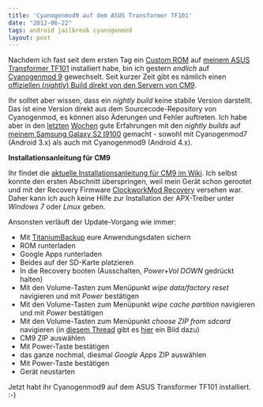 ```yaml
---
title: 'Cyanogenmod9 auf dem ASUS Transformer TF101'
date: "2012-06-22"
tags: android jailbreak cyanogenmod
layout: post
---
```

Nachdem ich fast seit dem ersten Tag ein [Custom ROM][1] auf [meinem ASUS Transformer TF101][2] 
installiert habe, bin ich gestern *endlich* auf [Cyanogenmod 9][0] gewechselt. Seit kurzer Zeit gibt es 
nämlich einen [offiziellen (*nightly*) Build direkt von den Servern von CM9][3].

Ihr solltet aber wissen, dass ein *nightly build* keine stabile Version darstellt. Das ist eine Version direkt
aus dem Sourcecode-Repository von Cyanogenmod, es können also Äderungen und Fehler auftreten.
Ich habe aber in den [letzten][4] [Wochen][5] gute Erfahrungen mit den *nightly builds* auf [meinem 
Samsung Galaxy S2 I9100][6] gemacht - sowohl mit Cyanogenmod7 (Android 3.x) als auch mit 
Cyanogenmod9 (Android 4.x).

**Installationsanleitung für CM9**

Ihr findet die [aktuelle Installationsanleitung für CM9 im Wiki][7]. Ich selbst konnte den ersten
Abschnitt überspringen, weil mein Gerät schon gerootet und mit der Recovery Firmware
[ClockworkMod Recovery][8] versehen war. Daher kann ich auch keine Hilfe zur Installation der
APX-Treiber unter *Windows 7* oder *Linux* geben.

Ansonsten verläuft der Update-Vorgang wie immer:

* Mit [TitaniumBackup][11] eure Anwendungsdaten sichern
* ROM runterladen
* Google Apps runterladen
* Beides auf der SD-Karte platzieren
* In die Recovery booten (Ausschalten, *Power+Vol DOWN* gedrückt halten)
* Mit den Volume-Tasten zum Menüpunkt *wipe data/factory reset* navigieren und mit *Power* bestätigen
* Mit den Volume-Tasten zum Menüpunkt *wipe cache partition* navigieren und mit *Power* bestätigen
* Mit den Volume-Tasten zum Menüpunkt *choose ZIP from sdcard* navigieren (in [diesem Thread][10] gibt es [hier][9] ein Bild dazu)
* CM9 ZIP auswählen
* Mit Power-Taste bestätigen
* das ganze nochmal, diesmal *Google Apps* ZIP auswählen
* Mit Power-Taste bestätigen
* Gerät neustarten

Jetzt habt ihr Cyanogenmod9 auf dem ASUS Transformer TF101 installiert. :-)


[0]: http://www.cyanogenmod.com/
[1]: http://www.androidpit.de/de/android/wiki/view/Custom_ROM
[2]: /2011/12/20/asus-transformer-tf101/
[3]: http://get.cm/?device=tf101
[4]: /2011/09/01/cyanogenmod-7-auf-dem-samsung-galaxy-s2/
[5]: /2012/03/18/cyanogenmod-9-ics-auf-samsung-galaxy-s2/
[6]: /2011/06/25/samsung-galaxy-s2-i9100/
[7]: http://wiki.cyanogenmod.com/wiki/Asus_Transformer:_Full_Update_Guide
[8]: http://forum.xda-developers.com/wiki/ClockworkMod_Recovery
[9]: http://www.pocketpc.ch/attachments/samsung-galaxy-s2-root-rom-gt-i9100/72091d1309284511-howto-flashen-via-clockworkmod-rom-ueber-cwm-installieren-2.png
[10]: http://www.pocketpc.ch/samsung-galaxy-s2-root-rom-gt-i9100/134555-howto-flashen-via-clockworkmod-rom-ueber-cwm-installieren.html
[11]: https://play.google.com/store/apps/details?id=com.keramidas.TitaniumBackup
